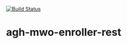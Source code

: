 [![Build Status](https://travis-ci.org/JS1987/agh-mwo-enroller-rest.svg?branch=master)](https://travis-ci.org/JS1987/agh-mwo-enroller-rest)

# agh-mwo-enroller-rest
